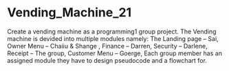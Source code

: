 # Vending_Machine_21
Create a vending machine as a programming1 group project. The Vending machine is devided into multiple modules namely: The Landing page – Sai,
Owner Menu – Chaiiu & Shange , Finance – Darren, Security – Darlene, Receipt – The group, Customer Menu – Goerge, Each group member has an assigned module they have to design pseudocode and a flowchart for.
